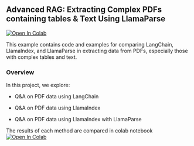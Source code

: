 ## Advanced RAG: Extracting Complex PDFs containing tables & Text Using LlamaParse
[![Open In Colab](https://colab.research.google.com/assets/colab-badge.svg)](https://colab.research.google.com/github/lancedb/vectordb-recipes/blob/main/tutorials/Advace_RAG_LlamaParser/main.ipynb)

This example contains code and examples for comparing LangChain, LlamaIndex, and LlamaParse in extracting data from PDFs, especially those with complex tables and text.

### Overview
In this project, we explore:

* Q&A on PDF data using LangChain

* Q&A on PDF data using LlamaIndex

* Q&A on PDF data using LlamaIndex with LlamaParse

The results of each method are compared in colab notebook 
[![Open In Colab](https://colab.research.google.com/assets/colab-badge.svg)](https://colab.research.google.com/github/lancedb/vectordb-recipes/blob/main/tutorials/Advace_RAG_LlamaParser/main.ipynb)


